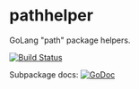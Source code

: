 # pathhelper
GoLang "path" package helpers.

[![Build Status](https://travis-ci.org/apaxa-io/pathhelper.svg?branch=master)](https://travis-ci.org/apaxa-io/pathhelper) 


Subpackage docs: [![GoDoc](https://godoc.org/github.com/apaxa-io/pathhelper/filepathhelper?status.svg)](http://godoc.org/github.com/apaxa-io/pathhelper/filepathhelper)
